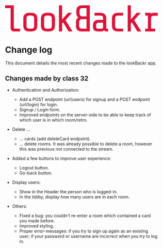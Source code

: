 ![logo](./src/assets/LookBackr.svg "lookBackr logo")

# Change log

This document details the most recent changes made to the lookBackr app.

## Changes made by class 32

- Authentication and Authorization:

  - Add a POST endpoint (url/users) for signup and a POST endpoint (url/login) for login.
  - Signup / Login form.
  - Improved endpoints on the server-side to be able to keep track of which user is in which room/retro.

- Delete ...

  - ... cards (add deleteCard endpoint).
  - ... delete rooms. It was already possible to delete a room, however this was previous not connected to the stream.

- Added a few buttons to improve user experience:

  - Logout button.
  - Go-back button.

- Display users:

  - Show in the Header the person who is logged-in.
  - In the lobby, display how many users are in each room.

- Others:
  - Fixed a bug: you couldn't re-enter a room which contained a card you made before.
  - Improved styling.
  - Proper error-messages: if you try to sign up again as an existing user; if your password or username are incorrect when you try to log in.
